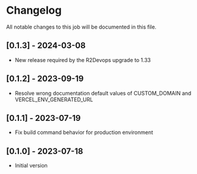 # Changelog
All notable changes to this job will be documented in this file.

## [0.1.3] - 2024-03-08
* New release required by the R2Devops upgrade to 1.33

## [0.1.2] - 2023-09-19
* Resolve wrong documentation default values of CUSTOM_DOMAIN and VERCEL_ENV_GENERATED_URL

## [0.1.1] - 2023-07-19
* Fix build command behavior for production environment

## [0.1.0] - 2023-07-18
* Initial version